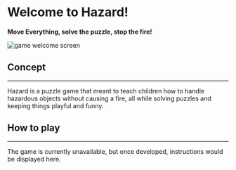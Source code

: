# Welcome to Hazard!

**Move Everything, solve the puzzle, stop the fire!**

![game welcome screen](./Screenshots/WelcomeScreen.png)

## Concept
--- 
Hazard is a puzzle game that meant to teach children how to handle hazardous objects without causing a fire, all while solving puzzles and keeping things playful and funny.


## How to play
 ---
The game is currently unavailable, but once developed, instructions would be displayed here.